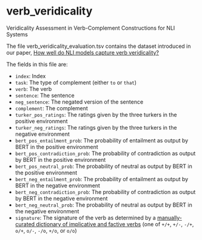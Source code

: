 # verb_veridicality
Veridicality Assessment in Verb-Complement Constructions for NLI Systems

The file verb_veridicality_evaluation.tsv contains the dataset introduced in our paper, [How well do NLI models capture verb veridicality?](https://www.aclweb.org/anthology/D19-1228.pdf)

The fields in this file are:
- ``index``: Index
- ``task``: The type of complement (either ``to`` or ``that``)
- ``verb``: The verb
- ``sentence``: The sentence
- ``neg_sentence``: The negated version of the sentence
- ``complement``: The complement
- ``turker_pos_ratings``: The ratings given by the three turkers in the positive environment
- ``turker_neg_ratings``: The ratings given by the three turkers in the negative environment
- ``bert_pos_entailment_prob``: The probability of entailment as output by BERT in the positive environment
- ``bert_pos_contradiction_prob``: The probability of contradiction as output by BERT in the positive environment
- ``bert_pos_neutral_prob``: The probability of neutral as output by BERT in the positive environment
- ``bert_neg_entailment_prob``: The probability of entailment as output by BERT in the negative environment
- ``bert_neg_contradiction_prob``: The probability of contradiction as output by BERT in the negative environment
- ``bert_neg_neutral_prob``: The probability of neutral as output by BERT in the negative environment
- ``signature``: The signature of the verb as determined by a [manually-curated dictionary of implicative and factive verbs](http://web.stanford.edu/group/csli_lnr/Lexical_Resources/) (one of ``+/+``, ``+/-``, ``-/+``, ``o/+``, ``o/-``, ``-/o``, ``+/o``, or ``o/o``)
